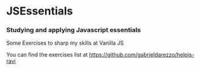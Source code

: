 # JSEssentials


### Studying and applying Javascript essentials

Some Exercises to sharp my skills at Vanilla JS

You can find the exercises list at https://github.com/gabrieldarezzo/helpjs-ravi

